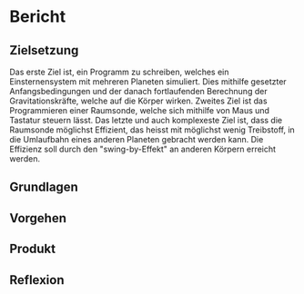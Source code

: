 # Bericht

## Zielsetzung

Das erste Ziel ist, ein Programm zu schreiben, welches ein Einsternensystem mit mehreren Planeten simuliert. Dies mithilfe gesetzter Anfangsbedingungen und der danach fortlaufenden Berechnung der Gravitationskräfte, welche auf die Körper wirken. Zweites Ziel ist das Programmieren einer Raumsonde, welche sich mithilfe von Maus und Tastatur steuern lässt. Das letzte und auch komplexeste Ziel ist, dass die Raumsonde möglichst Effizient, das heisst mit möglichst wenig Treibstoff, in die Umlaufbahn eines anderen Planeten gebracht werden kann. Die Effizienz soll durch den "swing-by-Effekt" an anderen Körpern erreicht werden. 
## Grundlagen

## Vorgehen

## Produkt

## Reflexion





